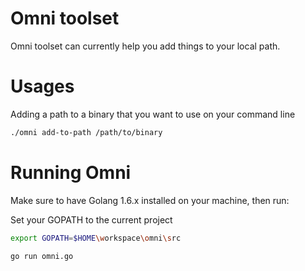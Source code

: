 # Omni toolset

Omni toolset can currently help you add things to your local path.

# Usages

Adding a path to a binary that you want to use on your command line

```bash
./omni add-to-path /path/to/binary
```

# Running Omni

Make sure to have Golang 1.6.x installed on your machine, then run:

Set your GOPATH to the current project
```bash
export GOPATH=$HOME\workspace\omni\src
```

```bash
go run omni.go
```